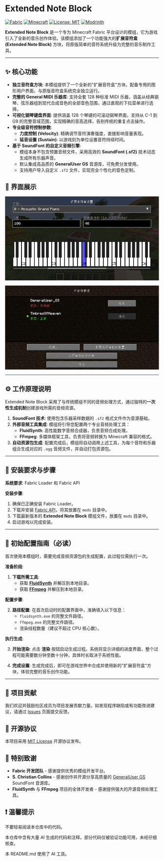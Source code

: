 # Extended Note Block

[![Fabric](https://img.shields.io/badge/modloader-Fabric-blue?style=for-the-badge)](https://fabricmc.net/)
[![Minecraft](https://img.shields.io/badge/minecraft-1.20.x-green?style=for-the-badge)](https://www.minecraft.net)
[![License: MIT](https://img.shields.io/badge/License-MIT-yellow.svg?style=for-the-badge)](https://opensource.org/licenses/MIT)
[![Modrinth](https://img.shields.io/badge/download-Modrinth-00AF5C?style=for-the-badge)](https://modrinth.com/mod/extendednoteblock)

**Extended Note Block** 是一个专为 Minecraft Fabric 平台设计的模组，它为游戏引入了全新的音乐创作体验。该模组添加了一个功能强大的**扩展音符盒 (Extended Note Block)** 方块，将原版简单的音符系统升级为完整的音乐制作工具。

---

## ✨ 核心功能

*   **独立音符盒方块**: 本模组提供了一个全新的"扩展音符盒"方块，配备专用的图形用户界面，与原版音符盒系统完全独立运行。
*   **完整的 General MIDI 乐器库**: 支持全套 128 种标准 MIDI 乐器，涵盖从经典钢琴、弦乐器组到现代合成音色的全部音色范围，通过直观的下拉菜单进行选择。
*   **可视化钢琴键盘界面**: 提供涵盖 128 个琴键的可滚动钢琴界面，支持从 C-1 到 G9 的完整音域范围，实现精确的音高选择，告别传统的重复点击操作。
*   **专业级音符控制参数**:
    *   **力度控制 (Velocity)**: 精确调节音符演奏强度，直接影响音量表现。
    *   **延音设置 (Sustain)**: 以游戏刻为单位设置音符持续时间。
*   **基于 SoundFont 的自定义音频引擎**: 
    *   模组本身不包含预置音频文件，采用高效的 **SoundFont (.sf2)** 技术动态生成所有乐器声音。
    *   默认集成高品质的 **GeneralUser GS** 音源库，可免费分发使用。
    *   支持用户导入自定义 `.sf2` 文件，实现完全个性化的音色定制。

## 📸 界面展示

![Main GUI](./docs/assets/screenshot1.png "扩展音符盒主界面")

![Rendering Screen](./docs/assets/screenshot2.png "音源渲染配置界面")

---

## ⚙️ 工作原理说明

Extended Note Block 采用了与传统模组不同的音频处理方式，通过独特的**一次性生成机制**创建游戏所需的音频资源。

1.  **SoundFont 技术**: 使用包含乐器采样数据的 `.sf2` 格式文件作为音源基础。
2.  **外部音频工具集成**: 模组将引导您配置两个专业音频处理工具：
    *   **FluidSynth**: 高性能数字音频合成器，负责音频合成处理。
    *   **FFmpeg**: 多媒体框架工具，负责将音频转换为 Minecraft 兼容的格式。
3.  **自动资源包生成**: 配置完成后，模组将自动调用上述工具，为每个音符和乐器组合生成对应的 `.ogg` 音频文件，并自动打包资源包。

---

## 💾 安装要求与步骤

**系统要求**: Fabric Loader 和 Fabric API

**安装步骤**:
1.  确保已正确安装 Fabric Loader。
2.  下载并安装 [Fabric API](https://modrinth.com/mod/fabric-api)，将其放置在 `mods` 目录中。
3.  下载最新版本的 **Extended Note Block** 模组文件，放置在 `mods` 目录中。
4.  启动游戏以完成安装。

---

## 🚀 初始配置指南（必读）

首次使用本模组时，需要完成音频资源包的生成配置，此过程仅需执行一次。

**准备阶段**:

1.  **下载所需工具**:
    *   获取 [**FluidSynth**](https://www.fluidsynth.org/) 并解压到本地目录。
    *   获取 [**FFmpeg**](https://ffmpeg.org/download.html) 并解压到本地目录。

**配置步骤**:

2.  **路径配置**: 在首次启动时的配置界面中，准确填入以下信息：
    *   `fluidsynth.exe` 的完整文件路径。
    *   `ffmpeg.exe` 的完整文件路径。
    *   渲染线程数量（建议不超过 CPU 核心数）。

**执行生成**:

3.  **开始渲染**: 点击 **渲染** 按钮启动生成过程。系统将显示详细的进度界面，整个过程可能需要数分钟至数十分钟，具体时长取决于系统性能。

4.  **完成设置**: 生成完成后，即可在游戏世界中合成并使用新的"扩展音符盒"方块，体验完整的音乐创作功能。

---

## 🤝 项目贡献

我们欢迎并鼓励社区成员为项目发展贡献力量。如发现程序缺陷或有功能改进建议，请通过 [Issues](https://github.com/atemukesu/ExtendedNoteBlock/issues) 页面提交反馈。

## 📜 开源协议

本项目采用 [MIT License](https://opensource.org/licenses/MIT) 开源协议发布。

## 🙏 特别致谢

*   **Fabric 开发团队** - 感谢提供优秀的模组开发平台。
*   **S. Christian Collins** - 感谢创作并开源分享高质量的 [GeneralUser GS](http://schristiancollins.com/generaluser.php) SoundFont 音源库。
*   **FluidSynth** 与 **FFmpeg** 项目的全体开发者 - 感谢提供强大的开源音频处理工具。

## ❗ 温馨提示

不要轻易阅读本仓库中的代码。

本仓库中含有大量 AI 生成的代码和注释，部分代码仅被验证功能可用，未经仔细核查。

本 README.md 使用了 AI 工具。
